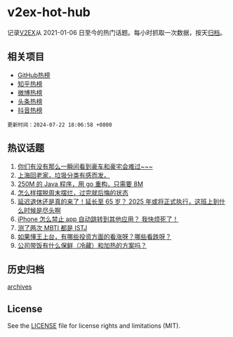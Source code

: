 # v2ex-hot-hub

 记录[V2EX](https://www.v2ex.com/)从 2021-01-06 日至今的热门话题。每小时抓取一次数据，按天[归档](archives)。
 
 ## 相关项目

- [GitHub热榜](https://github.com/it985/github-hot-hub)
- [知乎热榜](https://github.com/it985/zhihu-hot-hub)
- [微博热榜](https://github.com/it985/weibo-hot-hub)
- [头条热榜](https://github.com/it985/toutiao-hot-hub)
- [抖音热榜](https://github.com/it985/douyin-hot-hub)


 `更新时间：2024-07-22 18:06:58 +0800`

## 热议话题

1. [你们有没有那么一瞬间看到豪车和豪宅会难过~~~](https://www.v2ex.com/t/1059027)
1. [上海回老家，垃圾分类有感而发。](https://www.v2ex.com/t/1059029)
1. [250M 的 Java 程序，用 go 重构，只需要 8M](https://www.v2ex.com/t/1058986)
1. [怎么样摆脱周末摆烂，过完就后悔的状态](https://www.v2ex.com/t/1059023)
1. [延迟退休还是真的来了！延长至 65 岁？ 2025 年或将正式执行，这班上到什么时候是尽头啊](https://www.v2ex.com/t/1059166)
1. [iPhone 怎么禁止 app 自动跳转到其他应用？ 我快烦死了！](https://www.v2ex.com/t/1059047)
1. [测了两次 MBTI 都是 ISTJ](https://www.v2ex.com/t/1059050)
1. [如果懂王上台，有哪些投资方面的看涨呀？哪些看跌呀？](https://www.v2ex.com/t/1059036)
1. [公司带饭有什么保鲜（冷藏）和加热的方案吗？](https://www.v2ex.com/t/1059018)

## 历史归档

[archives](archives)

## License

See the [LICENSE](LICENSE) file for license rights and limitations (MIT).
